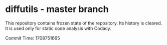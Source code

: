 # diffutils - master branch

This repository contains frozen state of the repository.
Its history is cleared. It is used only for static code
analysis with Codacy.

Commit Time: 1708751665